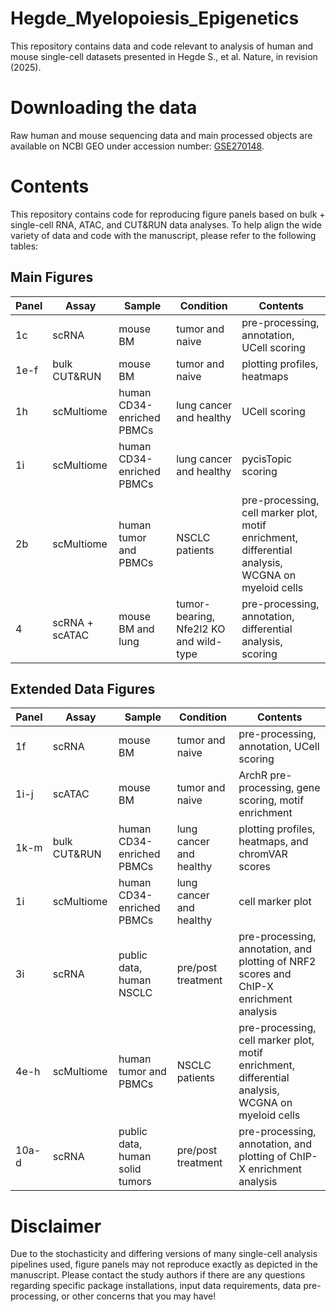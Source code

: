 # Hegde_Myelopoiesis_Epigenetics

This repository contains data and code relevant to analysis of human and mouse single-cell datasets presented in Hegde S., et al. Nature, in revision (2025).

# Downloading the data

Raw human and mouse sequencing data and main processed objects are available on NCBI GEO under accession number: [GSE270148](https://www.ncbi.nlm.nih.gov/geo/query/acc.cgi?acc=GSE270148).

# Contents

This repository contains code for reproducing figure panels based on bulk + single-cell RNA, ATAC, and CUT&RUN data analyses. To help align the wide variety of data and code with the manuscript, please refer to the following tables:

## Main Figures
| Panel | Assay | Sample | Condition | Contents | 
| --- | --- | --- | --- | --- |
| 1c | scRNA | mouse BM | tumor and naive | pre-processing, annotation, UCell scoring |
| 1e-f | bulk CUT&RUN | mouse BM | tumor and naive | plotting profiles, heatmaps |
| 1h | scMultiome | human CD34-enriched PBMCs | lung cancer and healthy | UCell scoring |
| 1i | scMultiome |  human CD34-enriched PBMCs | lung cancer and healthy | pycisTopic scoring |
| 2b | scMultiome | human tumor and PBMCs | NSCLC patients | pre-processing, cell marker plot, motif enrichment, differential analysis, WCGNA on myeloid cells |
| 4 | scRNA + scATAC | mouse BM and lung | tumor-bearing, Nfe2l2 KO and wild-type | pre-processing, annotation, differential analysis, scoring |

## Extended Data Figures
| Panel | Assay | Sample | Condition | Contents | 
| --- | --- | --- | --- | --- |
| 1f | scRNA | mouse BM | tumor and naive | pre-processing, annotation, UCell scoring |
| 1i-j | scATAC | mouse BM | tumor and naive | ArchR pre-processing, gene scoring, motif enrichment |
| 1k-m | bulk CUT&RUN | human CD34-enriched PBMCs | lung cancer and healthy | plotting profiles, heatmaps, and chromVAR scores  |
| 1i | scMultiome | human CD34-enriched PBMCs | lung cancer and healthy | cell marker plot |
| 3i | scRNA | public data, human NSCLC | pre/post treatment | pre-processing, annotation, and plotting of NRF2 scores and ChIP-X enrichment analysis |
| 4e-h | scMultiome | human tumor and PBMCs | NSCLC patients | pre-processing, cell marker plot, motif enrichment, differential analysis, WCGNA on myeloid cells |
| 10a-d | scRNA | public data, human solid tumors | pre/post treatment | pre-processing, annotation, and plotting of ChIP-X enrichment analysis |


# Disclaimer

Due to the stochasticity and differing versions of many single-cell analysis pipelines used, figure panels may not reproduce exactly as depicted in the manuscript. Please contact the study authors if there are any questions regarding specific package installations, input data requirements, data pre-processing, or other concerns that you may have! 


